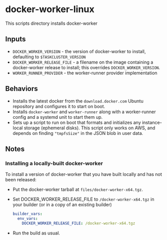 # docker-worker-linux

This scripts directory installs docker-worker

## Inputs

* `DOCKER_WORKER_VERSION` - the version of docker-worker to install, defaulting to `$TASKCLUSTER_VERSION`
* `DOCKER_WORKER_RELEASE_FILE` - a filename on the image containing a docker-worker release to install; this overrides `DOCKER_WORKER_VERSION`.
* `WORKER_RUNNER_PROVIDER` - the worker-runner provider implementation

## Behaviors

* Installs the latest docker from the `download.docker.com` Ubuntu repository and configures it to start on boot.
* Installs `docker-worker` and `worker-runner` along with a worker-runner config and a systemd unit to start them up.
* Sets up a script to run on boot that formats and initializes any instance-local storage (ephemeral disks).
  This script only works on AWS, and depends on finding `"tmpfsSize"` in the JSON blob in user data.

## Notes

### Installing a locally-built docker-worker

To install a version of docker-worker that you have built locally and has not been released:

* Put the docker-worker tarball at `files/docker-worker-x64.tgz`.

* Set DOCKER_WORKER_RELEASE_FILE to `/docker-worker-x64.tgz` in your builder (or in a copy of an existing builder)
  ```yaml
  builder_vars:
    env_vars:
      DOCKER_WORKER_RELEASE_FILE: /docker-worker-x64.tgz
  ```

* Run the build as usual.
